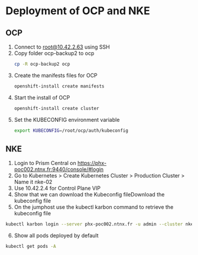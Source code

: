 # Deployment of OCP and NKE

## OCP

1. Connect to root@10.42.2.63 using SSH
2. Copy folder ocp-backup2 to ocp
   ```bash
   cp -R ocp-backup2 ocp
   ```
3. Create the manifests files for OCP
   ```bash
   openshift-install create manifests
   ```
4. Start the install of OCP
   ```bash
   openshift-install create cluster
   ```
5. Set the KUBECONFIG environment variable
   ```bash
   export KUBECONFIG=/root/ocp/auth/kubeconfig
   ```

## NKE
1. Login to Prism Central on https://phx-poc002.ntnx.fr:9440/console/#login
2. Go to Kubernetes > Create Kubernetes Cluster > Production Cluster > Name it nke-02
3. Use 10.42.2.4 for Control Plane VIP
4. Show that we can download the Kubeconfig fileDownload the kubeconfig file
5. On the jumphost use the kubectl karbon command to retrieve the kubeconfig file 
```bash
kubectl karbon login --server phx-poc002.ntnx.fr -u admin --cluster nke-02
```
6. Show all pods deployed by default
```bash
kubectl get pods -A
```


